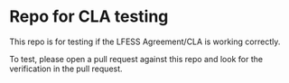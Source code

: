 # Repo for CLA testing

This repo is for testing if the LFESS Agreement/CLA is working correctly. 

To test, please open a pull request against this repo and look for the verification in the pull request.
